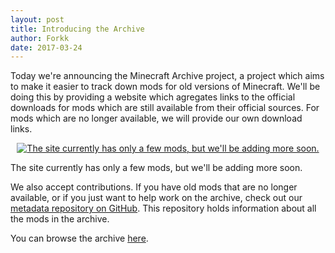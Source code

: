 ```yaml
---
layout: post
title: Introducing the Archive
author: Forkk
date: 2017-03-24
---
```


Today we're announcing the Minecraft Archive project, a project which aims to
make it easier to track down mods for old versions of Minecraft. We'll be doing
this by providing a website which agregates links to the official downloads for
mods which are still available from their official sources. For mods which are
no longer available, we will provide our own download links.

<p align="center">
  <a href="https://mcarchive.net/mods/">
  <img src="/images/mcarchive-first.png" alt="The site currently has only a few mods, but we'll be adding more soon."/>
  </a>
</p>

The site currently has only a few mods, but we'll be adding more soon.

We also accept contributions. If you have old mods that are no longer
available, or if you just want to help work on the archive, check out our
[metadata repository on GitHub](https://github.com/MCArchive/metarepo). This
repository holds information about all the mods in the archive.

You can browse the archive [here](https://mcarchive.net).
